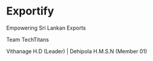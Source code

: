 # Exportify
Empowering Sri Lankan Exports

Team TechTitans                       

Vithanage H.D (Leader) | 
Dehipola H.M.S.N (Member 01)
